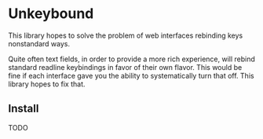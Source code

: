 # Unkeybound

This library hopes to solve the problem of web interfaces rebinding
keys nonstandard ways.

Quite often text fields, in order to provide a more rich experience,
will rebind standard readline keybindings in favor of their own
flavor. This would be fine if each interface gave you the ability to
systematically turn that off. This library hopes to fix that.

## Install

TODO
